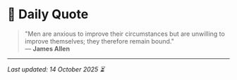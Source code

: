 # 📜 Daily Quote

> "Men are anxious to improve their circumstances but are unwilling to improve themselves; they therefore remain bound."  
> — **James Allen**

---

_Last updated: 14 October 2025 ⏳_
